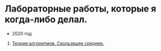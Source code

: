 # Лабораторные работы, которые я когда-либо делал.
* 2020 год
1. [Теория алгоритмов. Скользящее среднее.](https://github.com/mrgick/labs/tree/main/teoriya_algoritmov)

